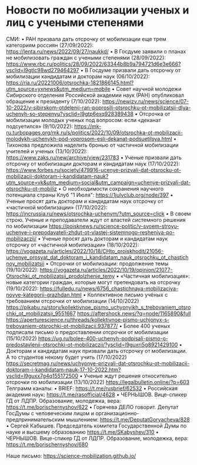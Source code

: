 # Новости по мобилизации ученых и лиц с учеными степенями 
СМИ:
• РАН призвала дать отсрочку от мобилизации еще трем категориям россиян (27/09/2022): 
https://lenta.ru/news/2022/09/27/naukkd/
• В Госдуме заявили о планах не мобилизовать граждан с учеными степенями (28/09/2022):
https://www.rbc.ru/politics/28/09/2022/63344b8b9a794721d6e3e666?ysclid=l9gtlc98wd279464297
• В Госдуме призвали дать отсрочку от мобилизации кандидатам и докторам наук (06/10/2022):
https://ria.ru/20221006/otsrochka-1821866145.html?utm_source=yxnews&utm_medium=mobile
• Совет научной молодежи Сибирского отделения Российской академии наук (РАН) опубликовал обращение к президенту (7/10/2022):
https://newizv.ru/news/science/07-10-2022/v-sibirskom-otdelenii-ran-poprosili-otsrochku-ot-mobilizatsii-dlya-uchenyh-so-stepenyu?ysclid=l9gtp6exq928389438
• Отсрочка от мобилизации молодых ученых под вопросом: если «деканат подсуетился» (9/10/2022):
https://mk-ru.turbopages.org/mk.ru/s/politics/2022/10/09/otsrochka-ot-mobilizacii-molodykh-uchenykh-pod-voprosom-esli-dekanat-podsuetilsya.html
• Тихонова предложила наделить бронью от частичной мобилизации учителей и ученых (13/10/2022):
https://www.zaks.ru/new/archive/view/231783
• Ученые призвали дать отсрочку от мобилизации докторам и кандидатам наук (17/10/2022):
https://www.forbes.ru/society/479916-ucenye-prizvali-dat-otsrocku-ot-mobilizacii-doktoram-i-kandidatam-nauk?utm_source=vk&utm_medium=social&utm_campaign=uchenye-prizvali-dat-otsrochku-ot-mobiliz
• О необходимости сохранения научного потенциала страны Клуб "1 Июля":
https://1julyclub.org/node/397
• Ученые просят дать докторам и кандидатам наук отсрочку от «частичной мобилизации» (17/10/2022):
https://incrussia.ru/news/otsrochka-uchenym/?utm_source=click
• В своем строю. Ученые и преподаватели ждут от властей системного решения по мобилизации
https://poisknews.ru/science-politic/v-svoem-stroyu-uchenye-i-prepodavateli-zhdut-ot-vlastej-sistemnogo-resheniya-po-mobilizaczii/
• Ученые просят дать докторам и кандидатам наук отсрочку от «частичной мобилизации» (18/10/2022):
https://vogazeta.ru/articles/2022/10/18/CHto_proiskhodit/21056-uchenye_prosyat_dat_doktoram_i_kandidatam_nauk_otsrochku_ot_chastichnoy_mobilizatsii
• Отсрочки от мобилизации: продолжение темы (19/10/2022):
https://vogazeta.ru/articles/2022/10/19/opinion/21077-Otsrochki_ot_mobilizatsii_prodolzhenie_temy
• «Частичная мобилизация»: новые категории граждан, которые могут претендовать на отсрочку (19/10/2022):
https://fulledu.ru/news/6756_chastichnaya-mobilizaciya-novye-kategorii-grazhdan.html
• Коллективное письмо учёных с требованием отсрочки от мобилизации (14/10/2022)
https://pikabu.ru/story/kollektivnoe_pismo_uchyonyikh_s_trebovaniem_otsrochki_ot_mobilizatsii_9551667
https://aftershock.news/?q=node/1165890&full
https://aperturescience.ru/threads/kollektivnoe-pismo-uchjonyx-s-trebovaniem-otsrochki-ot-mobilizacii.937877/
• Более 400 ученых подписали письмо о предоставлении отсрочки от мобилизации (15/10/2022)
https://ug.ru/bolee-400-uchenyh-podpisali-pismo-o-predostavlenii-otsrochki-ot-mobilizaczii/?ysclid=l9guxri5g8921429100 
• Докторам и кандидатам наук призвали дать отсрочку от мобилизации. А то студентов некому будет учить (17/10/2022)
https://secretmag.ru/news/uchyonye-prizvali-dat-otsrochku-ot-mobilizacii-doktoram-i-kandidatam-nauk-17-10-2022.htm?ysclid=l9guxx7g4q155172500
• Ученые ждут решения относительно отсрочки по мобилизации (13/10/2022)
https://legalbulletin.online/?p=603
Телграмм каналы:
• BRIEF: https://t.me/rusbrief/62532
• Российская академия наук: https://t.me/rasofficial/4628
• ЧЕРНЫШОВ. Вице-спикер ГД от ЛДПР. Образование, молодежка, вера: https://t.me/borischernyshov/622
• Горячева ДЕЛО говорит. Депутат ГосДумы с человеческим лицом и организационно-предпринимательским мышлением:  https://t.me/DeputatGoryacheva/828
• Сергей Кабышев. Председатель комитета Государственной Думы по науке и высшему образованию  https://t.me/SKabyshev/310
• ЧЕРНЫШОВ. Вице-спикер ГД от ЛДПР. Образование, молодежка, вера:  https://t.me/borischernyshov/680

Наше письмо:
https://science-mobilization.github.io/
